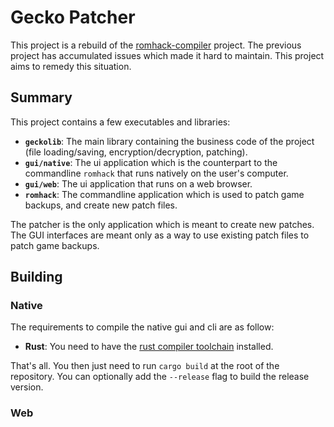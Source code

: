 # Gecko Patcher

This project is a rebuild of the [romhack-compiler](https://github.com/zsrtp/romhack-compiler) project. The previous project has accumulated issues which made it hard to maintain. This project aims to remedy this situation.

## Summary

This project contains a few executables and libraries:

- __`geckolib`__: The main library containing the business code of the project (file loading/saving, encryption/decryption, patching).
- __`gui/native`__: The ui application which is the counterpart to the commandline `romhack` that runs natively on the user's computer.
- __`gui/web`__: The ui application that runs on a web browser.
- __`romhack`__: The commandline application which is used to patch game backups, and create new patch files.

The patcher is the only application which is meant to create new patches. The GUI interfaces are meant only as a way to use existing patch files to patch game backups.

## Building

### Native

The requirements to compile the native gui and cli are as follow:

- **Rust**: You need to have the [rust compiler toolchain](https://www.rust-lang.org/) installed.

That's all. You then just need to run `cargo build` at the root of the repository. You can optionally add the `--release` flag to build the release version.

### Web